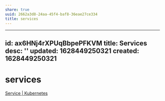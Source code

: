 ```yaml
---
share: true
uuid: 2662a3d8-24aa-45f4-baf8-36eae27ce334
title: services
---
```

---
id: ax6HNj4rXPUqBbpePFKVM
title: Services
desc: ''
updated: 1628449250321
created: 1628449250321
---
# services
[Service | Kubernetes](https://kubernetes.io/docs/concepts/services-networking/service/)
